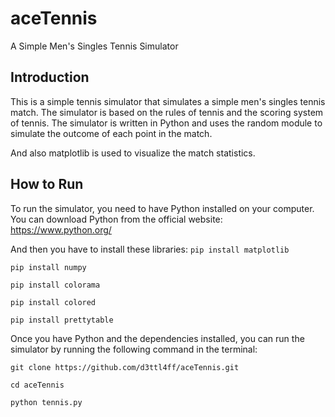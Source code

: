 # aceTennis
A Simple Men's Singles Tennis Simulator

## Introduction
This is a simple tennis simulator that simulates a simple men's singles tennis match. The simulator is based on the rules of tennis and the scoring system of tennis. The simulator is written in Python and uses the random module to simulate the outcome of each point in the match.

And also matplotlib is used to visualize the match statistics.

## How to Run
To run the simulator, you need to have Python installed on your computer. You can download Python from the official website: https://www.python.org/


And then you have to install these libraries:
```pip install matplotlib```

```pip install numpy```

```pip install colorama```

```pip install colored```

```pip install prettytable```


Once you have Python and the dependencies installed, you can run the simulator by running the following command in the terminal:

```git clone https://github.com/d3ttl4ff/aceTennis.git```

```cd aceTennis```

```python tennis.py```
